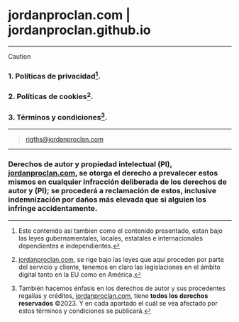 # jordanproclan.com | jordanproclan.github.io  

[^1]: Este contenido así tambien como el contenido presentado, estan bajo las leyes gubernamentales, locales, estatales e internacionales dependientes e independientes. 

[^2]: [jordanproclan.com](https://jordanproclan.com), se rige bajo las leyes que aqui proceden por parte del servicio y cliente, tenemos en claro las legislaciones en el ámbito digital tanto en la EU como en América. 

***

> [!CAUTION]
> ### 1. Políticas de privacidad[^1].
> ### 2. Políticas de cookies[^2].
> ### 3. Términos y condiciones[^3].

***

[^3]: También hacemos énfasis en los derechos de autor y sus procedentes regalías y créditos, [jordanproclan.com](https://jordanproclan.com), tiene __todos los derechos reservados__ &copy;2023. Y en cada apartado el cuál se vea afectado por estos términos y condiciones se publicará.  
 
[^3]: [jordanproclan.com](https://jordanproclan.com), se reserva el derecho a modificar todos estos términos y condiciones en cualquier momento que esto se requiera.
  
[^3]: Para cualquier consulta relacionada con estas condiciones en forma generalizada especificamente para derechos de autor, puede contactar a los métodos de contacto que aqui se adjuntan.   

> rigths@jordanproclan.com   
  
***
  
### Derechos de autor y propiedad intelectual (PI), [jordanproclan.com](https://jordanproclan.com), se otorga el derecho a prevalecer estos mismos en cualquier infracción deliberada de los derechos de autor y (PI); se procederá a reclamación de estos, inclusive indemnización por daños más elevada que si alguien los infringe accidentamente.
  
